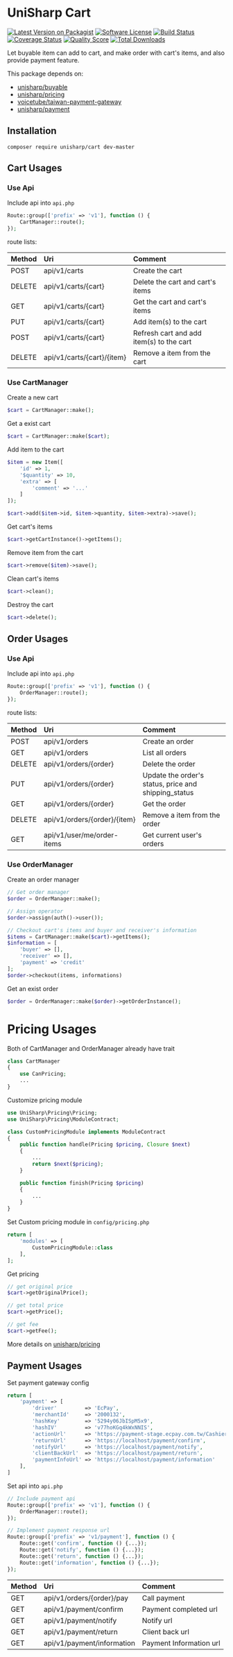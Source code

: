 # UniSharp Cart

[![Latest Version on Packagist][ico-version]][link-packagist]
[![Software License][ico-license]](LICENSE.md)
[![Build Status][ico-travis]][link-travis]
[![Coverage Status][ico-scrutinizer]][link-scrutinizer]
[![Quality Score][ico-code-quality]][link-code-quality]
[![Total Downloads][ico-downloads]][link-downloads]

Let buyable item can add to cart,
and make order with cart's items,
and also provide payment feature.

This package depends on:

- [unisharp/buyable](https://github.com/UniSharp/buyable)
- [unisharp/pricing](https://github.com/UniSharp/pricing)
- [voicetube/taiwan-payment-gateway](https://github.com/voicetube/Taiwan-Payment-Gateway)
- [unisharp/payment](https://github.com/UniSharp/unisharp-payment)

## Installation

```composer require unisharp/cart dev-master```

## Cart Usages

### Use Api

Include api into ```api.php```

```php
Route::group(['prefix' => 'v1'], function () {
    CartManager::route();
});
```

route lists:

| Method | Uri                        | Comment                                  |
|:-------|:---------------------------|:-----------------------------------------|
| POST   | api/v1/carts               | Create the cart                          |
| DELETE | api/v1/carts/{cart}        | Delete the cart and cart's items         |
| GET    | api/v1/carts/{cart}        | Get the cart and cart's items            |
| PUT    | api/v1/carts/{cart}        | Add item(s) to the cart                  |
| POST   | api/v1/carts/{cart}        | Refresh cart and add item(s) to the cart |
| DELETE | api/v1/carts/{cart}/{item} | Remove a item from the cart              |

### Use CartManager

Create a new cart

```php
$cart = CartManager::make();
```

Get a exist cart

```php
$cart = CartManager::make($cart);
```

Add item to the cart

```php
$item = new Item([
    'id' => 1,
    '$quantity' => 10,
    'extra' => [
        'comment' => '...'
    ]
]);

$cart->add($item->id, $item->quantity, $item->extra)->save();
```

Get cart's items

```php
$cart->getCartInstance()->getItems();
```

Remove item from the cart

```php
$cart->remove($item)->save();
```

Clean cart's items

```php
$cart->clean();
```

Destroy the cart

```php
$cart->delete();
```

## Order Usages

### Use Api

Include api into ```api.php```

```php
Route::group(['prefix' => 'v1'], function () {
    OrderManager::route();
});
```

route lists:

| Method | Uri                          | Comment                                              |
|:-------|:-----------------------------|:-----------------------------------------------------|
| POST   | api/v1/orders                | Create an order                                      |
| GET    | api/v1/orders                | List all orders                                      |
| DELETE | api/v1/orders/{order}        | Delete the order                                     |
| PUT    | api/v1/orders/{order}        | Update the order's status, price and shipping_status |
| GET    | api/v1/orders/{order}        | Get the order                                        |
| DELETE | api/v1/orders/{order}/{item} | Remove a item from the order                         |
| GET    | api/v1/user/me/order-items   | Get current user's orders                            |

### Use OrderManager

Create an order manager

```php
// Get order manager
$order = OrderManager::make();

// Assign operator
$order->assign(auth()->user());

// Checkout cart's items and buyer and receiver's information
$items = CartManager::make($cart)->getItems();
$information = [
    'buyer' => [],
    'receiver' => [],
    'payment' => 'credit'
];
$order->checkout(items, informations)
```

Get an exist order

```php
$order = OrderManager::make($order)->getOrderInstance();
```

# Pricing Usages

Both of CartManager and OrderManager already have trait

```php
class CartManager
{
    use CanPricing;
    ...
}
```

Customize pricing module

```php
use UniSharp\Pricing\Pricing;
use UniSharp\Pricing\ModuleContract;

class CustomPricingModule implements ModuleContract
{
    public function handle(Pricing $pricing, Closure $next)
    {
        ...
        return $next($pricing);
    }

    public function finish(Pricing $pricing)
    {
        ...
    }
}
```

Set Custom pricing module in `config/pricing.php`

```php
return [
    'modules' => [
        CustomPricingModule::class
    ],
];
```

Get pricing

```php
// get original price
$cart->getOriginalPrice();

// get total price
$cart->getPrice();

// get fee
$cart->getFee();
```

More details on [unisharp/pricing](https://github.com/UniSharp/pricing)

## Payment Usages

Set payment gateway config

```php
return [
    'payment' => [
        'driver'         => 'EcPay',
        'merchantId'     => '2000132',
        'hashKey'        => '5294y06JbISpM5x9',
        'hashIV'         => 'v77hoKGq4kWxNNIS',
        'actionUrl'      => 'https://payment-stage.ecpay.com.tw/Cashier/AioCheckOut/',
        'returnUrl'      => 'https://localhost/payment/confirm',
        'notifyUrl'      => 'https://localhost/payment/notify',
        'clientBackUrl'  => 'https://localhost/payment/return',
        'paymentInfoUrl' => 'https://localhost/payment/information' 
    ],
]
```

Set api into ```api.php```

```php
// Include payment api
Route::group(['prefix' => 'v1'], function () {
    OrderManager::route();
});

// Implement payment response url
Route::group(['prefix' => 'v1/payment'], function () {
    Route::get('confirm', function () {...});
    Route::get('notify', function () {...});
    Route::get('return', function () {...});
    Route::get('information', function () {...});
});
```

| Method | Uri                          | Comment                 |
|:-------|:-----------------------------|:------------------------|
| GET    | api/v1/orders/{order}/pay    | Call payment            |
| GET    | api/v1/payment/confirm       | Payment completed url   |
| GET    | api/v1/payment/notify        | Notify url              |
| GET    | api/v1/payment/return        | Client back url         |
| GET    | api/v1/payment/information   | Payment Information url |

[ico-version]: https://img.shields.io/packagist/v/UniSharp/cart.svg?style=flat-square
[ico-license]: https://img.shields.io/badge/license-MIT-brightgreen.svg?style=flat-square
[ico-travis]: https://img.shields.io/travis/UniSharp/cart/master.svg?style=flat-square
[ico-scrutinizer]: https://img.shields.io/scrutinizer/coverage/g/UniSharp/cart.svg?style=flat-square
[ico-code-quality]: https://img.shields.io/scrutinizer/g/UniSharp/cart.svg?style=flat-square
[ico-downloads]: https://img.shields.io/packagist/dt/UniSharp/cart.svg?style=flat-square

[link-packagist]: https://packagist.org/packages/unisharp/cart
[link-travis]: https://travis-ci.org/UniSharp/cart
[link-scrutinizer]: https://scrutinizer-ci.com/g/UniSharp/cart/code-structure
[link-code-quality]: https://scrutinizer-ci.com/g/UniSharp/cart
[link-downloads]: https://packagist.org/packages/UniSharp/cart
[link-author]: https://github.com/UniSharp
[link-contributors]: ../../contributors
